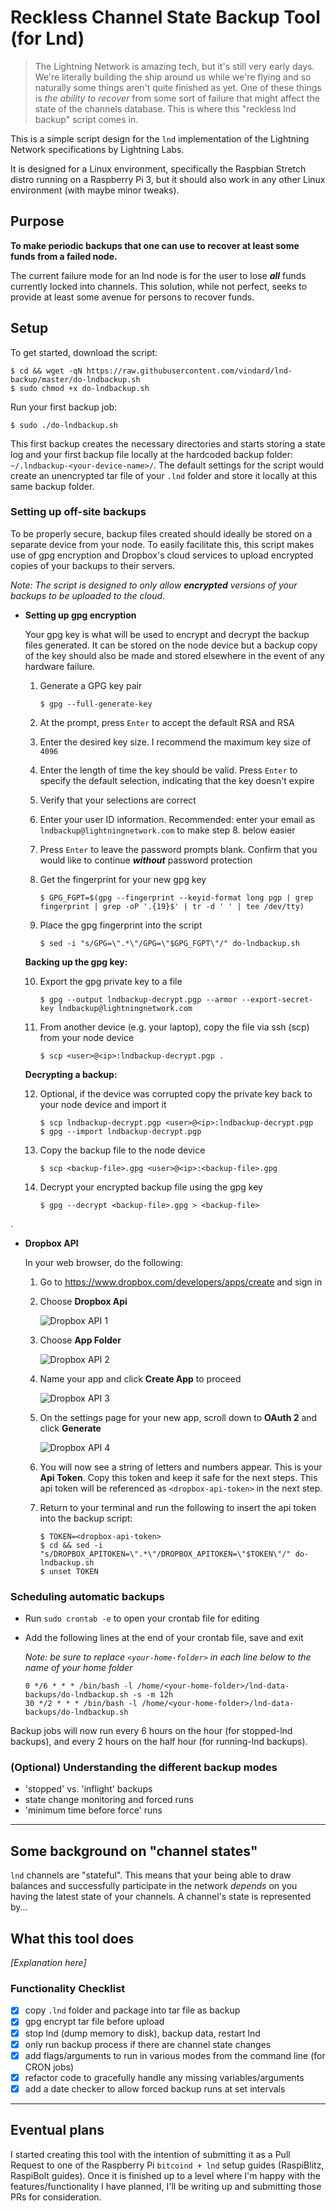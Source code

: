 # Reckless Channel State Backup Tool (for Lnd)

> The Lightning Network is amazing tech, but it's still very early days. We're literally building the ship around us while we're flying and so naturally some things aren't quite finished as yet. One of these things is *the ability to recover* from some sort of failure that might affect the state of the channels database. This is where this "reckless lnd backup" script comes in.


This is a simple script design for the `lnd` implementation of the Lightning Network specifications by Lightning Labs.

It is designed for a Linux environment, specifically the Raspbian Stretch distro running on a Raspberry Pi 3, but it should also work in any other Linux environment (with maybe minor tweaks).

## Purpose
**To make periodic backups that one can use to recover at least some funds from a failed node.**

The current failure mode for an lnd node is for the user to lose ***all*** funds currently locked into channels. This solution, while not perfect, seeks to provide at least some avenue for persons to recover funds.

## Setup

To get started, download the script:
```
$ cd && wget -qN https://raw.githubusercontent.com/vindard/lnd-backup/master/do-lndbackup.sh
$ sudo chmod +x do-lndbackup.sh
```

Run your first backup job:
```
$ sudo ./do-lndbackup.sh
```

This first backup creates the necessary directories and starts storing a state log and your first backup file locally at the hardcoded backup folder: `~/.lndbackup-<your-device-name>/`. The default settings for the script would create an unencrypted tar file of your `.lnd` folder and store it locally at this same backup folder.


### Setting up off-site backups
To be properly secure, backup files created should ideally be stored on a separate device from your node. To easily facilitate this, this script makes use of gpg encryption and Dropbox's cloud services to upload encrypted copies of your backups to their servers.

*Note: The script is designed to only allow **encrypted** versions of your backups to be uploaded to the cloud.*

* **Setting up gpg encryption**

    Your gpg key is what will be used to encrypt and decrypt the backup files generated. It can be stored on the node device but a backup copy of the key should also be made and stored elsewhere in the event of any hardware failure.

    1. Generate a GPG key pair

        `$ gpg --full-generate-key`

    2. At the prompt, press `Enter` to accept the default RSA and RSA

    3. Enter the desired key size. I recommend the maximum key size of `4096`

    4. Enter the length of time the key should be valid. Press `Enter` to specify the default selection, indicating that the key doesn't expire

    5. Verify that your selections are correct

    6. Enter your user ID information. Recommended: enter your email as `lndbackup@lightningnetwork.com` to make step 8. below easier

    7. Press `Enter` to leave the password prompts blank. Confirm that you would like to continue ***without*** password protection

    8. Get the fingerprint for your new gpg key

        `$ GPG_FGPT=$(gpg --fingerprint --keyid-format long pgp | grep fingerprint | grep -oP '.{19}$' | tr -d ' ' | tee /dev/tty)`

    9. Place the gpg fingerprint into the script

        `$ sed -i "s/GPG=\".*\"/GPG=\"$GPG_FGPT\"/" do-lndbackup.sh`

    **Backing up the gpg key:**

    10. Export the gpg private key to a file

        `$ gpg --output lndbackup-decrypt.pgp --armor --export-secret-key lndbackup@lightningnetwork.com`

    11. From another device (e.g. your laptop), copy the file via ssh (scp) from your node device

        `$ scp <user>@<ip>:lndbackup-decrypt.pgp .`

    **Decrypting a backup:**

    12. Optional, if the device was corrupted copy the private key back to your node device and import it

        ```
        $ scp lndbackup-decrypt.pgp <user>@<ip>:lndbackup-decrypt.pgp
        $ gpg --import lndbackup-decrypt.pgp
        ```
    13. Copy the backup file to the node device

        `$ scp <backup-file>.gpg <user>@<ip>:<backup-file>.gpg`

    14. Decrypt your encrypted backup file using the gpg key

        `$ gpg --decrypt <backup-file>.gpg > <backup-file>`

.

* **Dropbox API**
    
    In your web browser, do the following:
    
    1. Go to https://www.dropbox.com/developers/apps/create and sign in
    
    1. Choose **Dropbox Api**
    
        ![Dropbox API 1](images/dropbox-1.png)
    
    1. Choose **App Folder**
    
        ![Dropbox API 2](images/dropbox-2.png)
    
    1. Name your app and click **Create App** to proceed
    
        ![Dropbox API 3](images/dropbox-3.png)
    
    1. On the settings page for your new app, scroll down to **OAuth 2** and click **Generate**
    
        ![Dropbox API 4](images/dropbox-4.png)
    
    1. You will now see a string of letters and numbers appear. This is your **Api Token**. Copy this token and keep it safe for the next steps. This api token will be referenced as `<dropbox-api-token>` in the next step.
    
    1. Return to your terminal and run the following to insert the api token into the backup script:
    
        ```
        $ TOKEN=<dropbox-api-token>
        $ cd && sed -i "s/DROPBOX_APITOKEN=\".*\"/DROPBOX_APITOKEN=\"$TOKEN\"/" do-lndbackup.sh
        $ unset TOKEN
        ```

### Scheduling automatic backups

* Run `sudo crontab -e` to open your crontab file for editing

* Add the following lines at the end of your crontab file, save and exit
    
    *Note: be sure to replace `<your-home-folder>` in each line below to the name of your home folder*

    ```
    0 */6 * * * /bin/bash -l /home/<your-home-folder>/lnd-data-backups/do-lndbackup.sh -s -m 12h
    30 */2 * * * /bin/bash -l /home/<your-home-folder>/lnd-data-backups/do-lndbackup.sh
    ```

Backup jobs will now run every 6 hours on the hour (for stopped-lnd backups), and every 2 hours on the half hour (for running-lnd backups).


### (Optional) Understanding the different backup modes
* 'stopped' vs. 'inflight' backups
* state change monitoring and forced runs
* 'minimum time before force' runs

---
## Some background on "channel states"

`lnd` channels are "stateful". This means that your being able to draw balances and successfully participate in the network *depends* on you having the latest state of your channels. A channel's state is represented by...

## What this tool does

*[Explanation here]*

### Functionality Checklist

- [x] copy `.lnd` folder and package into tar file as backup
- [x] gpg encrypt tar file before upload
- [x] stop lnd (dump memory to disk), backup data, restart lnd
- [x] only run backup process if there are channel state changes
- [x] add flags/arguments to run in various modes from the command line (for CRON jobs)
- [x] refactor code to gracefully handle any missing variables/arguments
- [x] add a date checker to allow forced backup runs at set intervals

---

## Eventual plans

I started creating this tool with the intention of submitting it as a Pull Request to one of the Raspberry Pi `bitcoind + lnd` setup guides (RaspiBlitz, RaspiBolt guides). Once it is finished up to a level where I'm happy with the features/functionality I have planned, I'll be writing up and submitting those PRs for consideration.

